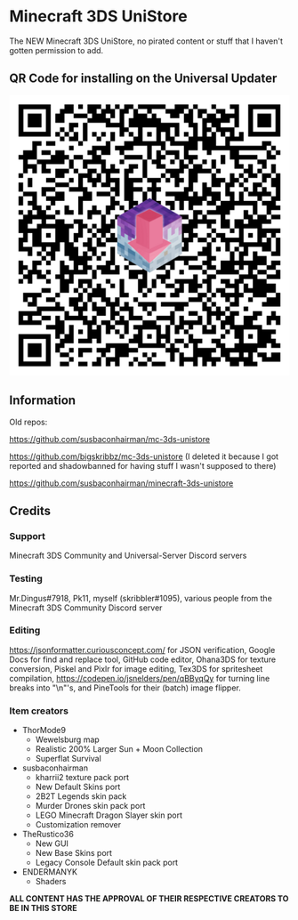 # Minecraft 3DS UniStore
The NEW Minecraft 3DS UniStore, no pirated content or stuff that I haven't gotten permission to add.

## QR Code for installing on the Universal Updater
![Minecraft 3DS UniStore QR Code](https://github.com/Minecraft-3DS-Community/minecraft-3ds-unistore/blob/main/img/unistore-qr-logo-375.png?raw=true)

## Information
Old repos:

https://github.com/susbaconhairman/mc-3ds-unistore

https://github.com/bigskribbz/mc-3ds-unistore (I deleted it because I got reported and shadowbanned for having stuff I wasn't supposed to there)

https://github.com/susbaconhairman/minecraft-3ds-unistore

## Credits

### Support
Minecraft 3DS Community and Universal-Server Discord servers

### Testing
Mr.Dingus#7918, Pk11, myself (skribbler#1095), various people from the Minecraft 3DS Community Discord server

### Editing
https://jsonformatter.curiousconcept.com/ for JSON verification, Google Docs for find and replace tool, GitHub code editor, Ohana3DS for texture conversion, Piskel and Pixlr for image editing, Tex3DS for spritesheet compilation, https://codepen.io/jsnelders/pen/qBByqQy for turning line breaks into "\n"'s, and PineTools for their (batch) image flipper.

### Item creators
* ThorMode9
    * Wewelsburg map
    * Realistic 200% Larger Sun + Moon Collection
    * Superflat Survival
* susbaconhairman
    * kharrii2 texture pack port
    * New Default Skins port
    * 2B2T Legends skin pack
    * Murder Drones skin pack port
    * LEGO Minecraft Dragon Slayer skin port
    * Customization remover
* TheRustico36
    * New GUI
    * New Base Skins port
    * Legacy Console Default skin pack port
* ENDERMANYK
    * Shaders

**ALL CONTENT HAS THE APPROVAL OF THEIR RESPECTIVE CREATORS TO BE IN THIS STORE**
